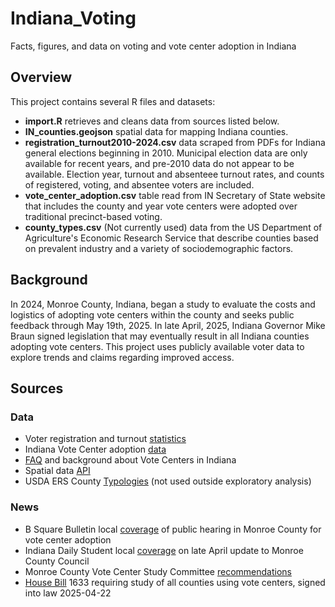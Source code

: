 # Indiana_Voting
Facts, figures, and data on voting and vote center adoption in Indiana

## Overview
This project contains several R files and datasets:  
 - **import.R** retrieves and cleans data from sources listed below.  
 - **IN_counties.geojson** spatial data for mapping Indiana counties.  
 - **registration_turnout2010-2024.csv** data scraped from PDFs for Indiana general elections beginning in 2010. Municipal election data are only available for recent years, and pre-2010 data do not appear to be available. Election year, turnout and absenteee turnout rates, and counts of registered, voting, and absentee voters are included.  
 - **vote_center_adoption.csv** table read from IN Secretary of State website that includes the county and year vote centers were adopted over traditional precinct-based voting.  
 - **county_types.csv** (Not currently used) data from the US Department of Agriculture's Economic Research Service that describe counties based on prevalent industry and a variety of sociodemographic factors.  
 
## Background
In 2024, Monroe County, Indiana, began a study to evaluate the costs and logistics of adopting vote centers within the county and seeks public feedback through May 19th, 2025. In late April, 2025, Indiana Governor Mike Braun signed legislation that may eventually result in all Indiana counties adopting vote centers. This project uses publicly available voter data to explore trends and claims regarding improved access. 

## Sources
### Data
 - Voter registration and turnout [statistics](https://www.in.gov/sos/elections/voter-information/register-to-vote/voter-registration-and-turnout-statistics/)  
 - Indiana Vote Center adoption [data](https://www.in.gov/sos/elections/voter-information/ways-to-vote/vote-centers/)  
 - [FAQ](https://www.in.gov/sos/elections/voter-information/ways-to-vote/vote-centers/vote-center-information/) and background about Vote Centers in Indiana  
 - Spatial data [API](https://www.indianamap.org/datasets/INMap::county-boundaries-of-indiana-current/about)  
 - USDA ERS County [Typologies](https://www.ers.usda.gov/data-products/county-typology-codes) (not used outside exploratory analysis)  

### News
 - B Square Bulletin local [coverage](https://bsquarebulletin.com/april-7-public-hearing-kicks-off-formal-feedback-period-on-vote-centers-for-monroe-county/) of public hearing in Monroe County for vote center adoption  
 - Indiana Daily Student local [coverage](https://www.idsnews.com/article/2025/04/monroe-county-vote-center-council-election) on late April update to Monroe County Council  
 - Monroe County Vote Center Study Committee [recommendations](https://bloomdocs.org/wp-content/uploads/simple-file-list/2025-03-06-VCSC-Report-Final-Draft-7_4-Apdx2.pdf)  
 - [House Bill](https://iga.in.gov/legislative/2025/bills/house/1633/details) 1633 requiring study of all counties using vote centers, signed into law 2025-04-22  